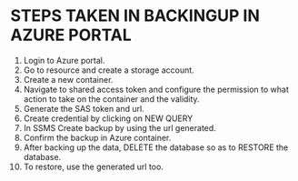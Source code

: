 # STEPS TAKEN IN BACKINGUP IN AZURE PORTAL
1. Login to Azure portal.
2. Go to resource and create a storage account.
3. Create a new container.
4. Navigate to shared access token and configure the permission to what action to take on the container and the validity.
5. Generate  the SAS token and url.
6. Create credential by clicking on NEW QUERY
7. In SSMS Create backup by using the url generated.
8. Confirm the backup in Azure container.
9. After backing up the data, DELETE the database so as to RESTORE the database.
10. To restore, use the generated url too.
